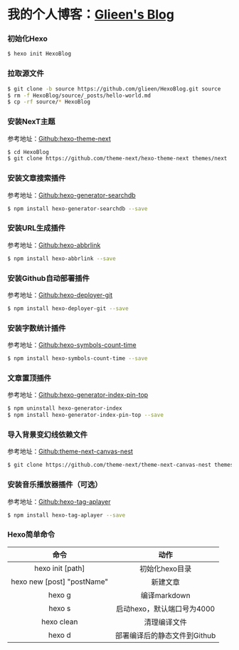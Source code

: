 # 我的个人博客：[Glieen's Blog](https://glieen.cn)

### 初始化Hexo

```bash
$ hexo init HexoBlog
```

### 拉取源文件

```bash
$ git clone -b source https://github.com/glieen/HexoBlog.git source
$ rm -f HexoBlog/source/_posts/hello-world.md
$ cp -rf source/* HexoBlog
```

### 安装NexT主题

参考地址：[Github:hexo-theme-next](https://github.com/theme-next/hexo-theme-next)

```bash
$ cd HexoBlog
$ git clone https://github.com/theme-next/hexo-theme-next themes/next
```

### 安装文章搜索插件

参考地址：[Github:hexo-generator-searchdb](https://github.com/theme-next/hexo-generator-searchdb)

```bash
$ npm install hexo-generator-searchdb --save
```

### 安装URL生成插件

参考地址：[Github:hexo-abbrlink](https://github.com/rozbo/hexo-abbrlink)

```bash
$ npm install hexo-abbrlink --save
```

### 安装Github自动部署插件

参考地址：[Github:hexo-deployer-git](https://github.com/hexojs/hexo-deployer-git)

```bash
$ npm install hexo-deployer-git --save
```

### 安装字数统计插件

参考地址：[Github:hexo-symbols-count-time](https://github.com/theme-next/hexo-symbols-count-time)

```bash
$ npm install hexo-symbols-count-time --save
```

### 文章置顶插件

参考地址：[Github:hexo-generator-index-pin-top](https://github.com/netcan/hexo-generator-index-pin-top)

```bash
$ npm uninstall hexo-generator-index
$ npm install hexo-generator-index-pin-top --save
```

### 导入背景变幻线依赖文件

参考地址：[Github:theme-next-canvas-nest](https://github.com/theme-next/theme-next-canvas-nest)

```bash
$ git clone https://github.com/theme-next/theme-next-canvas-nest themes/next/source/lib/canvas-nest
```
### 安装音乐播放器插件（可选）

参考地址：[Github:hexo-tag-aplayer](https://github.com/MoePlayer/hexo-tag-aplayer)

```bash
$ npm install hexo-tag-aplayer --save
```

### Hexo简单命令

|            命令            |             动作             |
| :------------------------: | :--------------------------: |
|      hexo init [path]      |        初始化hexo目录        |
| hexo new [post] "postName" |           新建文章           |
|           hexo g           |         编译markdown         |
|           hexo s           |  启动hexo，默认端口号为4000  |
|         hexo clean         |         清理编译文件         |
|           hexo d           | 部署编译后的静态文件到Github |

